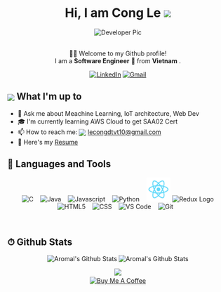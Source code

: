 <div align="center">
    <h1>Hi, I am Cong Le <img
            src="https://media.giphy.com/media/hvRJCLFzcasrR4ia7z/giphy.gif" width="32"></h1>
    <img alt="Developer Pic"
        src="https://user-images.githubusercontent.com/49222186/110210369-58458c80-7eb7-11eb-9d6e-2129358b3098.png" width="350"/>
    <br/><br/>
    <p>🙏🏻 Welcome to my Github profile!<br />
        I am a <b>Software Engineer</b> 🚀 from <b> Vietnam</b> 
      .<br />
    <div>
        <a href="https://www.linkedin.com/in/van-cong-le-b27836118/" target="_blank"><img alt="LinkedIn"
                src="https://img.shields.io/badge/linkedin-%230077B5.svg?&style=for-the-badge&logo=linkedin&logoColor=white" /></a>
        <a href="mailto:lecongdtvt10@gmail.com" target="_blank"><img alt="Gmail"
                src="https://img.shields.io/badge/-Gmail-D14836?style=for-the-badge&logo=Gmail&logoColor=white" /></a>
    </div>
</div>

<div>
    <div>
        <h2><img align="center"
                src="https://emojis.slackmojis.com/emojis/images/1584726375/8272/blob-cool.gif?1584726375" width="28" />
            What I'm up to</h2>
        <ul>
            <li> 💬 Ask me about Meachine Learning, IoT architecture, Web Dev</li>
            <li> 🎓 I'm currently learning AWS Cloud to get SAA02 Cert</li>
            <li>📫 How to reach me: <img align="center"
                    src="https://emojis.slackmojis.com/emojis/images/1450319444/38/gmail.png?1450319444" width="17" />
                <a href="mailto:lecongdtvt10@gmail.com" target="_blank">lecongdtvt10@gmail.com</a></li>
            <li>📄 Here's my <a href="https://www.linkedin.com/in/van-cong-le-b27836118/" target="_blank">Resume</a></li>
        </ul>
    </div>
    <div>
        <h2>🧰 Languages and Tools</h2>
        <p align="center">
            <img src="https://i.imgur.com/3B65ag6.png" width="48"
                alt="C" />&nbsp;&nbsp;&nbsp
            <img src="https://cdn.jsdelivr.net/npm/programming-languages-logos@0.0.3/src/java/java_64x64.png" width="48"
                alt="Java" />&nbsp;&nbsp;&nbsp
            <img src="https://upload.wikimedia.org/wikipedia/commons/9/99/Unofficial_JavaScript_logo_2.svg" width="48"
                alt="Javascript" />&nbsp;&nbsp;&nbsp
            <img src="https://upload.wikimedia.org/wikipedia/commons/c/c3/Python-logo-notext.svg" alt="Python"
                width="48" />&nbsp;&nbsp;&nbsp
            <img src="https://raw.githubusercontent.com/github/explore/80688e429a7d4ef2fca1e82350fe8e3517d3494d/topics/react/react.png"
                alt="React.js" width="55" />
            <img src='https://raw.githubusercontent.com/reduxjs/redux/master/logo/logo.png' alt='Redux Logo' width='48'>
            <img src="https://i.imgur.com/Qb7CGcO.png" alt="HTML5"
                width="48" />&nbsp;&nbsp;&nbsp
            <img src="https://i.imgur.com/XwPXdgO.png" alt="CSS"
                width="48" />&nbsp;&nbsp;&nbsp
            <img src="https://upload.wikimedia.org/wikipedia/commons/9/9a/Visual_Studio_Code_1.35_icon.svg" alt="VS Code" width="50" />&nbsp;&nbsp;&nbsp
            <img src="https://upload.wikimedia.org/wikipedia/commons/3/3f/Git_icon.svg" alt="Git"
                width="48" />&nbsp;&nbsp;&nbsp
        </p>
    </div>
    <br />
    <div>
        <h2>⏱ Github Stats
        </h2>
        <p align="center">
            <img height="160" alt="Aromal's Github Stats"
                src="https://github-readme-stats.vercel.app/api?username=lecongaizu&show_icons=true&hide_border=true&theme=dark&count_private=true" />
            <img alt="Aromal's Github Stats" height="160"
                src="https://github-readme-stats.vercel.app/api/top-langs/?username=lecongaizu&hide=assembly&layout=compact&theme=dark" />
        </p>
    </div>
</div>
<div align="center">
    <img src="https://komarev.com/ghpvc/?username=lecongaizu&color=brightgreen&style=flat-square&label=PROFILE+VIEWS +"
        width="130" /><br />
    <a href="https://www.buymeacoffee.com/lecongaizu" target="_blank"><img
            src="https://cdn.buymeacoffee.com/buttons/default-red.png" alt="Buy Me A Coffee" width="200"></a>
</div>
<!--
**lecongaizu/lecongaizu** is a ✨ _special_ ✨ repository because its `README.md` (this file) appears on your GitHub profile.

Here are some ideas to get you started:

- 🔭 I’m currently working on ...
- 🌱 I’m currently learning ...
- 👯 I’m looking to collaborate on ...
- 🤔 I’m looking for help with ...
- 💬 Ask me about ...
- 📫 How to reach me: ...
- 😄 Pronouns: ...
- ⚡ Fun fact: ...
-->
